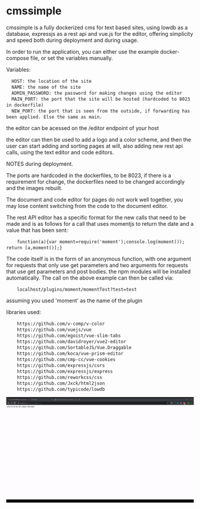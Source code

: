 # cmssimple

cmssimple is a fully dockerized cms for text based sites, using lowdb as a database, expressjs as a rest api and vue.js for the editor, offering simplicity and speed both during deployment and during usage.

In order to run the application, you can either use the example docker-compose file, or set the variables manually.

Variables:

      HOST: the location of the site
      NAME: the name of the site
      ADMIN_PASSWORD: the password for making changes using the editor
      MAIN_PORT: the port that the site will be hosted (hardcoded to 8023 in dockerfile)
      NEW_PORT: the port that is seen from the outside, if forwarding has been applied. Else the same as main.

the editor can be acessed on the /editor endpoint of your host

the editor can then be used to add a logo and a color scheme, and then the user can start adding and sorting pages at will, also adding new rest api calls, using the text editor and code editors.

NOTES during deployment.

The ports are hardcoded in the dockerfiles, to be 8023, if there is a requirement for change, the dockerfiles need to be changed accordingly and the images rebuilt.

The document and code editor for pages do not work well together, you may lose content switching from the code to the document editor.

The rest API editor has a specific format for the new calls that need to be made and is as follows for a call that uses momentjs to return the date and a value that has been sent:

        function(a){var moment=require('moment');console.log(moment()); return [a,moment()];}

The code itself is in the form of an anonymous function, with one argument for requests that only use get parameters and two arguments for requests that use get parameters and post bodies. the npm modules will be installed automatically. The call on the above example can then be called via:

        localhost/plugins/moment/momentTest?test=test

assuming you used 'moment' as the name of the plugin

libraries used:

        https://github.com/v-comp/v-color
        https://github.com/vuejs/vue
        https://github.com/egoist/vue-slim-tabs
        https://github.com/davidroyer/vue2-editor
        https://github.com/SortableJS/Vue.Draggable
        https://github.com/koca/vue-prism-editor
        https://github.com/cmp-cc/vue-cookies
        https://github.com/expressjs/cors
        https://github.com/expressjs/express
        https://github.com/reworkcss/css
        https://github.com/Jxck/html2json
        https://github.com/typicode/lowdb

![Demo Placeholder](demo.gif)
